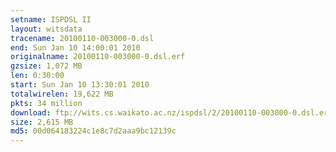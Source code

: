 ```yaml
---
setname: ISPDSL II
layout: witsdata
tracename: 20100110-003000-0.dsl
end: Sun Jan 10 14:00:01 2010
originalname: 20100110-003000-0.dsl.erf
gzsize: 1,072 MB
len: 0:30:00
start: Sun Jan 10 13:30:01 2010
totalwirelen: 19,622 MB
pkts: 34 million
download: ftp://wits.cs.waikato.ac.nz/ispdsl/2/20100110-003000-0.dsl.erf.gz
size: 2,615 MB
md5: 00d064183224c1e8c7d2aaa9bc12139c
---
```

